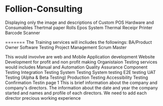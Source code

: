 # Follion-Consulting


Displaying only the image and descriptions of Custom POS Hardware and Consumables 
Thertmal paper Rolls 
Epos System
Thermal Receipr Printer
Barcode Scanner

=======
The Training services will incliudes the followings:
BA/Product Owner
Software Testing
Project Management
Scrum Master

This would invovlve are web and Mobile Application development
Website Development for profit and non profit making Organistaion
Testing services would includes Manual and Automation 
Quality Assurance
Component Testing
Integration Testing
System Testing
System testing
E2E testing
UAT Testing (Alpha & Beta Testing)
Production Testing 
Accessibility Testing
Confirmation Testin
page 1 
This is brief information about the company and company's directors.
The information about the date and year the company started and names and profile of each directors.
We need to add each director precious working experience
